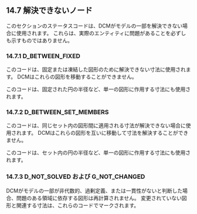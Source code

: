 ## 14.7 解決できないノード

このセクションのステータスコードは、DCMがモデルの一部を解決できない場合に使用されます。
これらは、実際のエンティティに問題があることを必ずしも示すものではありません。

### 14.7.1 D\_BETWEEN\_FIXED

このコードは、固定または凍結した図形のために解決できない寸法に使用されます。
DCMはこれらの図形を移動することができません。

このコードは、固定された円の半径など、単一の図形に作用する寸法にも使用されます。

### 14.7.2 D\_BETWEEN\_SET\_MEMBERS

このコードは、同じセット内の図形間に適用される寸法が解決できない場合に使用されます。
DCMはこれらの図形を互いに移動して寸法を解決することができません。

このコードは、セット内の円の半径など、単一の図形に作用する寸法にも使用されます。

### 14.7.3 D\_NOT\_SOLVED および G\_NOT\_CHANGED

DCMがモデルの一部が非代数的、過剰定義、または一貫性がないと判断した場合、問題のある領域に依存する図形は再計算されません。
変更されていない図形と関連する寸法は、これらのコードでマークされます。
